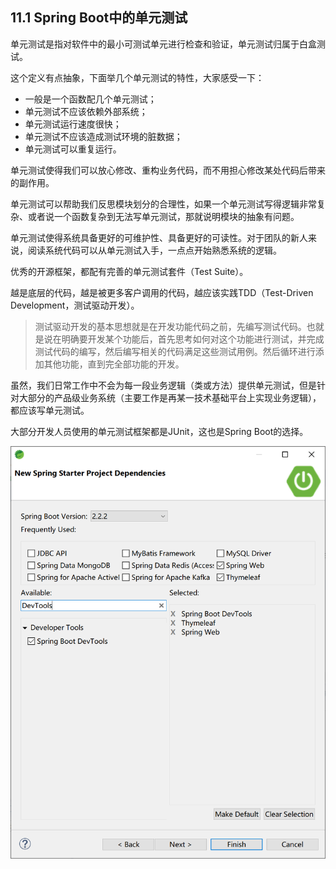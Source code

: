 ## 11.1 Spring Boot中的单元测试

单元测试是指对软件中的最小可测试单元进行检查和验证，单元测试归属于白盒测试。

这个定义有点抽象，下面举几个单元测试的特性，大家感受一下：

- 一般是一个函数配几个单元测试；
- 单元测试不应该依赖外部系统；
- 单元测试运行速度很快；
- 单元测试不应该造成测试环境的脏数据；
- 单元测试可以重复运行。

单元测试使得我们可以放心修改、重构业务代码，而不用担心修改某处代码后带来的副作用。

单元测试可以帮助我们反思模块划分的合理性，如果一个单元测试写得逻辑非常复杂、或者说一个函数复杂到无法写单元测试，那就说明模块的抽象有问题。

单元测试使得系统具备更好的可维护性、具备更好的可读性。对于团队的新人来说，阅读系统代码可以从单元测试入手，一点点开始熟悉系统的逻辑。

优秀的开源框架，都配有完善的单元测试套件（Test Suite）。

越是底层的代码，越是被更多客户调用的代码，越应该实践TDD（Test-Driven Development，测试驱动开发）。

> 测试驱动开发的基本思想就是在开发功能代码之前，先编写测试代码。也就是说在明确要开发某个功能后，首先思考如何对这个功能进行测试，并完成测试代码的编写，然后编写相关的代码满足这些测试用例。然后循环进行添加其他功能，直到完全部功能的开发。

虽然，我们日常工作中不会为每一段业务逻辑（类或方法）提供单元测试，但是针对大部分的产品级业务系统（主要工作是再某一技术基础平台上实现业务逻辑），都应该写单元测试。

大部分开发人员使用的单元测试框架都是JUnit，这也是Spring Boot的选择。







![image-20191225223621508](images/image-20191225223621508.png)